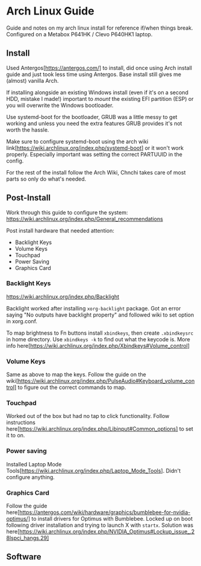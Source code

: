 # Arch Linux Guide

Guide and notes on my arch linux install for reference if/when things break. Configured on a Metabox P641HK / Clevo P640HK1 laptop.

## Install

Used Antergos[https://antergos.com/] to install, did once using Arch install guide and just took less time using Antergos. Base install still gives me (almost) vanilla Arch.

If installing alongside an existing Windows install (even if it's on a second HDD, mistake I made!) important to *mount* the existing EFI partition (ESP) or you will overwrite the Windows bootloader.

Use systemd-boot for the bootloader, GRUB was a little messy to get working and unless you need the extra features GRUB provides it's not worth the hassle.

Make sure to configure systemd-boot using the arch wiki link[https://wiki.archlinux.org/index.php/systemd-boot] or it won't work properly. Especially important was setting the correct PARTUUID in the config.

For the rest of the install follow the Arch Wiki, Chnchi takes care of most parts so only do what's needed.

## Post-Install

Work through this guide to configure the system: https://wiki.archlinux.org/index.php/General_recommendations

Post install hardware that needed attention:

* Backlight Keys
* Volume Keys
* Touchpad
* Power Saving
* Graphics Card

### Backlight Keys

https://wiki.archlinux.org/index.php/Backlight

Backlight worked after installing `xorg-backlight` package. Got an error saying "No outputs have backlight property" and followed wiki to set option in xorg.conf. 

To map brightness to Fn buttons install `xbindkeys`, then create `.xbindkeysrc` in home directory. Use `xbindkeys -k` to find out what the keycode is. More info here[https://wiki.archlinux.org/index.php/Xbindkeys#Volume_control]

### Volume Keys

Same as above to map the keys. Follow the guide on the wiki[https://wiki.archlinux.org/index.php/PulseAudio#Keyboard_volume_control] to figure out the correct commands to map.

### Touchpad 

Worked out of the box but had no tap to click functionality. Follow instructions here[https://wiki.archlinux.org/index.php/Libinput#Common_options] to set it to on.

### Power saving

Installed Laptop Mode Tools[https://wiki.archlinux.org/index.php/Laptop_Mode_Tools]. Didn't configure anything.

### Graphics Card

Follow the guide here[https://antergos.com/wiki/hardware/graphics/bumblebee-for-nvidia-optimus/] to install drivers for Optimus with Bumblebee. Locked up on boot following driver installation and trying to launch X with `startx`. Solution was here[https://wiki.archlinux.org/index.php/NVIDIA_Optimus#Lockup_issue_.28lspci_hangs.29]

## Software